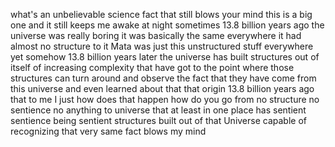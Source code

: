 what's an unbelievable science fact that still blows your mind this is a big one and it still keeps me awake at night sometimes 13.8 billion years ago the universe was really boring it was basically the same everywhere it had almost no structure to it Mata was just this unstructured stuff everywhere yet somehow 13.8 billion years later the universe has built structures out of itself of increasing complexity that have got to the point where those structures can turn around and observe the fact that they have come from this universe and even learned about that that origin 13.8 billion years ago that to me I just how does that happen how do you go from no structure no sentience no anything to universe that at least in one place has sentient sentience being sentient structures built out of that Universe capable of recognizing that very same fact blows my mind